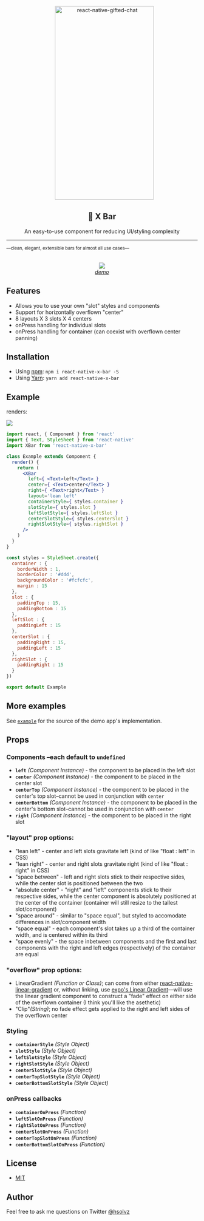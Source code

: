 <p align="center" >
    <img alt="react-native-gifted-chat" src="https://media.giphy.com/media/60rNlHZhaeSqzRj8Jt/giphy.gif" width="260" height="510" />

</p>

<h2 align="center">
  🙅 X Bar
</h2>
<p align="center">
  An easy-to-use component for reducing UI/styling complexity<br/>
  <hr>
  <small>––clean, elegant, extensible bars for almost all use cases––</small>
</p>

<p align="center">
  <br>
  <img src="https://api.qrserver.com/v1/create-qr-code/?size=100x100&data=exp://expo.io/@hsolvz/react-native-x-bar-example">
  <br>
  <a href="https://expo.io/@hsolvz/react-native-x-bar-example" target="_blank"><i>demo</i></a>
</p>

## Features

* Allows you to use your own "slot" styles and components
* Support for horizontally overflown "center"
* 8 layouts X 3 slots X 4 centers
* onPress handling for individual slots
* onPress handling for container (can coexist with overflown center panning)

## Installation

* Using [npm](https://www.npmjs.com/#getting-started): `npm i react-native-x-bar -S`
* Using [Yarn](https://yarnpkg.com/): `yarn add react-native-x-bar`

## Example

renders:

<Img src='https://image.ibb.co/bG2N0S/Screen_Shot_2018_03_30_at_3_30_17_PM.png' />

```jsx
import react, { Component } from 'react'
import { Text, StyleSheet } from 'react-native'
import XBar from 'react-native-x-bar'

class Example extends Component {
  render() {
    return (
      <XBar
        left={ <Text>left</Text> }
        center={ <Text>center</Text> }
        right={ <Text>right</Text> }
        layout='lean left'
        containerStyle={ styles.container }
        slotStyle={ styles.slot }
        leftSlotStyle={ styles.leftSlot }
        centerSlotStyle={ styles.centerSlot }
        rightSlotStyle={ styles.rightSlot }
      />
    )
  }
}

const styles = StyleSheet.create({
  container : {
    borderWidth : 1,
    borderColor : '#ddd',
    backgroundColor : '#fcfcfc',
    margin : 15
  },
  slot : {
    paddingTop : 15,
    paddingBottom : 15
  },
  leftSlot : {
    paddingLeft : 15
  },
  centerSlot : {
    paddingRight : 15,
    paddingLeft : 15
  },
  rightSlot : {
    paddingRight : 15
  }
})

export default Example
```

## More examples

See [`example`](example) for the source of the demo app's implementation.

## Props

### Components –each default to `undefined`

* **`left`** _(Component Instance)_ - the component to be placed in the left slot
* **`center`** _(Component Instance)_ - the component to be placed in the center slot
* **`centerTop`** _(Component Instance)_ - the component to be placed in the center's top slot–cannot be used in conjunction with `center`
* **`centerBottom`** _(Component Instance)_ - the component to be placed in the center's bottom slot–cannot be used in conjunction with `center`
* **`right`** _(Component Instance)_ - the component to be placed in the right slot

### "layout" prop options:

* "lean left" - center and left slots gravitate left (kind of like "float : left" in CSS)
* "lean right" - center and right slots gravitate right (kind of like "float : right" in CSS)
* "space between" - left and right slots stick to their respective sides, while the center slot is positioned between the two
* "absolute center" - "right" and "left" components stick to their respective sides, while the center component is absolutely positioned at the center of the container (container will still resize to the tallest slot/component)
* "space around" - similar to "space equal", but styled to accomodate differences in slot/component width
* "space equal" - each component's slot takes up a third of the container width, and is centered within its third
* "space evenly" - the space inbetween components and the first and last components with the right and left edges (respectively) of the container are equal

### "overflow" prop options:
* LinearGradient _(Function or Class)_; can come from either [react-native-linear-gradient](https://github.com/react-native-community/react-native-linear-gradient) or, without linking, use [expo's Linear Gradient](https://docs.expo.io/versions/latest/sdk/linear-gradient.html)––will use the linear gradient component to construct a "fade" effect on either side of the overflown container (I think you'll like the asethetic)
* "Clip"_(String)_; no fade effect gets applied to the right and left sides of the overflown center

### Styling

* **`containerStyle`** _(Style Object)_
* **`slotStyle`** _(Style Object)_
* **`leftSlotStyle`** _(Style Object)_
* **`rightSlotStyle`** _(Style Object)_
* **`centerSlotStyle`** _(Style Object)_
* **`centerTopSlotStyle`** _(Style Object)_
* **`centerBottomSlotStyle`** _(Style Object)_

### onPress callbacks

* **`containerOnPress`** _(Function)_
* **`leftSlotOnPress`** _(Function)_
* **`rightSlotOnPress`** _(Function)_
* **`centerSlotOnPress`** _(Function)_
* **`centerTopSlotOnPress`** _(Function)_
* **`centerBottomSlotOnPress`** _(Function)_

## License

* [MIT](LICENSE)

## Author

Feel free to ask me questions on Twitter [@hsolvz](https://twitter.com/hsolvz)

